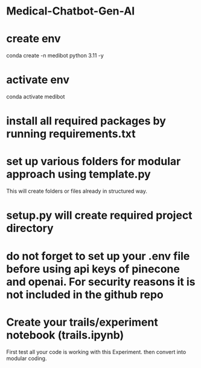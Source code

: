 # Medical-Chatbot-Gen-AI

# create env
conda create -n medibot python 3.11 -y

# activate env
conda activate medibot

# install all required packages by running requirements.txt

# set up various folders for modular approach using template.py
This will create folders or files already in structured way.

# setup.py will create required project directory

# do not forget to set up your .env file before using api keys of pinecone and openai. For security reasons it is not included in the github repo

# Create your trails/experiment notebook  (trails.ipynb)
First test all your code is working with this Experiment. then convert into modular coding. 

